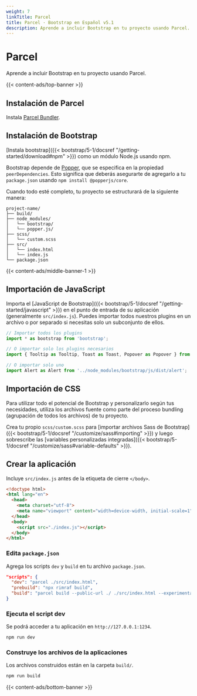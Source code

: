 ```yaml
---
weight: 7
linkTitle: Parcel
title: Parcel · Bootstrap en Español v5.1
description: Aprende a incluir Bootstrap en tu proyecto usando Parcel.
---
```


# Parcel

Aprende a incluir Bootstrap en tu proyecto usando Parcel.

{{< content-ads/top-banner >}}

## Instalación de Parcel

Instala [Parcel Bundler](https://en.parceljs.org/getting_started.html).

## Instalación de Bootstrap

[Instala bootstrap]({{< bootstrap/5-1/docsref "/getting-started/download#npm" >}}) como un módulo Node.js usando npm.

Bootstrap depende de [Popper](https://popper.js.org/), que se especifica en la propiedad `peerDependencies`.
Esto significa que deberás asegurarte de agregarlo a tu `package.json` usando `npm install @popperjs/core`.

Cuando todo esté completo, tu proyecto se estructurará de la siguiente manera:

```text
project-name/
├── build/
├── node_modules/
│   └── bootstrap/
│   └── popper.js/
├── scss/
│   └── custom.scss
├── src/
│   └── index.html
│   └── index.js
└── package.json
```

{{< content-ads/middle-banner-1 >}}

## Importación de JavaScript

Importa el [JavaScript de Bootstrap]({{< bootstrap/5-1/docsref "/getting-started/javascript" >}}) en el punto de entrada de su aplicación (generalmente `src/index.js`). Puedes importar todos nuestros plugins en un archivo o por separado si necesitas solo un subconjunto de ellos.

```js
// Importar todos los plugins
import * as bootstrap from 'bootstrap';

// O importar solo los plugins necesarios
import { Tooltip as Tooltip, Toast as Toast, Popover as Popover } from 'bootstrap';

// O importar solo uno
import Alert as Alert from '../node_modules/bootstrap/js/dist/alert';
```

## Importación de CSS

Para utilizar todo el potencial de Bootstrap y personalizarlo según tus necesidades, utiliza los archivos fuente como parte del proceso bundling (agrupación de todos los archivos) de tu proyecto.

Crea tu propio `scss/custom.scss` para [importar archivos Sass de Bootstrap]({{< bootstrap/5-1/docsref "/customize/sass#importing" >}}) y luego sobrescribe las [variables personalizadas integradas]({{< bootstrap/5-1/docsref "/customize/sass#variable-defaults" >}}).

## Crear la aplicación

Incluye `src/index.js` antes de la etiqueta de cierre `</body>`.

```html
<!doctype html>
<html lang="en">
  <head>
    <meta charset="utf-8">
    <meta name="viewport" content="width=device-width, initial-scale=1">
  </head>
  <body>
    <script src="./index.js"></script>
  </body>
</html>
```

### Edita `package.json`

Agrega los scripts `dev` y `build` en tu archivo `package.json`.

```json
"scripts": {
  "dev": "parcel ./src/index.html",
  "prebuild": "npx rimraf build",
  "build": "parcel build --public-url ./ ./src/index.html --experimental-scope-hoisting --out-dir build"
}
```

### Ejecuta el script dev

Se podrá acceder a tu aplicación en `http://127.0.0.1:1234`.

```sh
npm run dev
```

### Construye los archivos de la aplicaciones

Los archivos construidos están en la carpeta `build/`.

```sh
npm run build
```

{{< content-ads/bottom-banner >}}